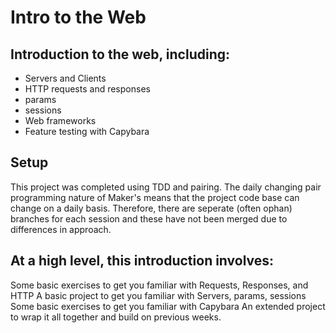 # Intro to the Web

## Introduction to the web, including:

* Servers and Clients
* HTTP requests and responses
* params
* sessions
* Web frameworks
* Feature testing with Capybara

## Setup

This project was completed using TDD and pairing. The daily changing pair programming nature of Maker's means that the project code base can change on a daily basis. Therefore, there are seperate (often ophan) branches for each session and these have not been merged due to differences in approach. 


## At a high level, this introduction involves:

Some basic exercises to get you familiar with Requests, Responses, and HTTP
A basic project to get you familiar with Servers, params, sessions
Some basic exercises to get you familiar with Capybara
An extended project to wrap it all together and build on previous weeks.
